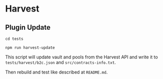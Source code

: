 # Harvest
## Plugin Update
`cd tests`

`npm run harvest-update`

This script will update vault and pools from the Harvest API 
and write it to `tests/harvest/b2c.json` and `src/contracts-info.txt`.

Then rebuild and test like described at `README.md`.
